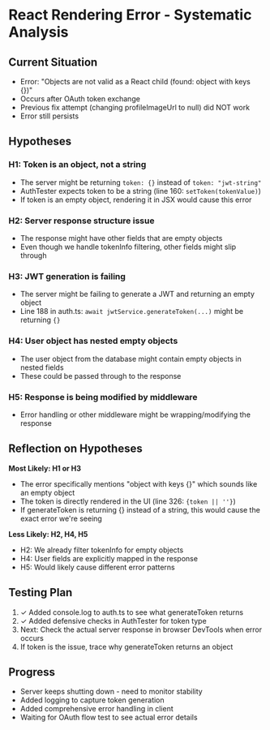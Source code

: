 # React Rendering Error - Systematic Analysis

## Current Situation
- Error: "Objects are not valid as a React child (found: object with keys {})"
- Occurs after OAuth token exchange
- Previous fix attempt (changing profileImageUrl to null) did NOT work
- Error still persists

## Hypotheses

### H1: Token is an object, not a string
- The server might be returning `token: {}` instead of `token: "jwt-string"`
- AuthTester expects token to be a string (line 160: `setToken(tokenValue)`)
- If token is an empty object, rendering it in JSX would cause this error

### H2: Server response structure issue
- The response might have other fields that are empty objects
- Even though we handle tokenInfo filtering, other fields might slip through

### H3: JWT generation is failing
- The server might be failing to generate a JWT and returning an empty object
- Line 188 in auth.ts: `await jwtService.generateToken(...)` might be returning `{}`

### H4: User object has nested empty objects
- The user object from the database might contain empty objects in nested fields
- These could be passed through to the response

### H5: Response is being modified by middleware
- Error handling or other middleware might be wrapping/modifying the response

## Reflection on Hypotheses

**Most Likely: H1 or H3**
- The error specifically mentions "object with keys {}" which sounds like an empty object
- The token is directly rendered in the UI (line 326: `{token || ''}`)
- If generateToken is returning {} instead of a string, this would cause the exact error we're seeing

**Less Likely: H2, H4, H5**
- H2: We already filter tokenInfo for empty objects
- H4: User fields are explicitly mapped in the response
- H5: Would likely cause different error patterns

## Testing Plan

1. ✓ Added console.log to auth.ts to see what generateToken returns
2. ✓ Added defensive checks in AuthTester for token type
3. Next: Check the actual server response in browser DevTools when error occurs
4. If token is the issue, trace why generateToken returns an object

## Progress
- Server keeps shutting down - need to monitor stability
- Added logging to capture token generation
- Added comprehensive error handling in client
- Waiting for OAuth flow test to see actual error details